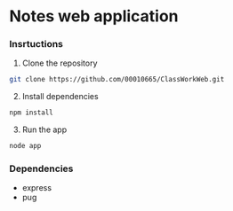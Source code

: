 # Notes web application

### Insrtuctions
1. Clone the repository
```bash
git clone https://github.com/00010665/ClassWorkWeb.git
```

2. Install dependencies
```bash
npm install
```

3. Run the app
```bash
node app
```

### Dependencies
 - express
 - pug